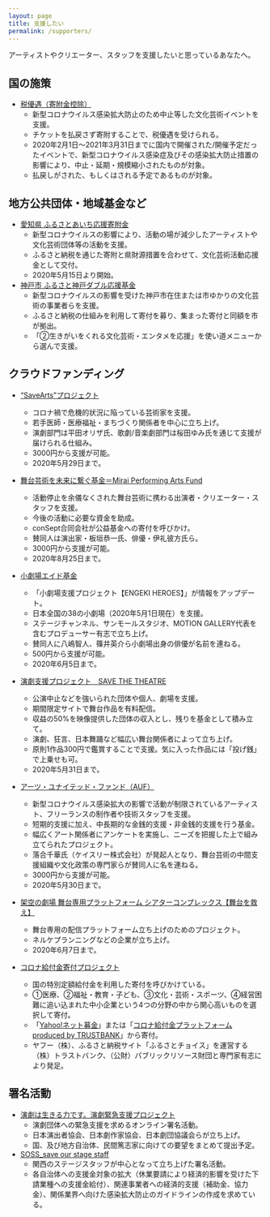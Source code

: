 ```yaml
---
layout: page
title: 支援したい
permalink: /supporters/
---
```

アーティストやクリエーター、スタッフを支援したいと思っているあなたへ。
## 国の施策
* [税優遇（寄附金控除）](https://www.bunka.go.jp/koho_hodo_oshirase/sonota_oshirase/pdf/20200422_01.pdf)
	* 新型コロナウイルス感染拡大防止のため中止等した文化芸術イベントを支援。
	* チケットを払戻さず寄附することで、税優遇を受けられる。
	* 2020年2月1日〜2021年3月31日までに国内で開催された/開催予定だったイベントで、新型コロナウイルス感染症及びその感染拡大防止措置の影響により、中止・延期・規模縮小されたものが対象。
	* 払戻しがされた、もしくはされる予定であるものが対象。

## 地方公共団体・地域基金など
* [愛知県 ふるさとあいち応援寄附金](https://www.pref.aichi.jp/soshiki/bunka/bunka020514.html)
	* 新型コロナウイルスの影響により、活動の場が減少したアーティストや文化芸術団体等の活動を支援。
	* ふるさと納税を通じた寄附と県財源措置を合わせて、文化芸術活動応援金として交付。
	* 2020年5月15日より開始。
* [神戸市 ふるさと神戸ダブル応援基金](https://www.city.kobe.lg.jp/a51458/113607015059.html)
	* 新型コロナウイルスの影響を受けた神戸市在住または市ゆかりの文化芸術の事業者らを支援。
	* ふるさと納税の仕組みを利用して寄付を募り、集まった寄付と同額を市が拠出。
	* 「②生きがいをくれる文化芸術・エンタメを応援」を使い道メニューから選んで支援。
		
## クラウドファンディング
* [“SaveArts”プロジェクト](https://readyfor.jp/projects/SaveArts)
	* コロナ禍で危機的状況に陥っている芸術家を支援。
	* 若手医師・医療福祉・まちづくり関係者を中心に立ち上げ。
	* 演劇部門は平田オリザ氏、歌劇/音楽劇部門は桜田ゆみ氏を通じて支援が届けられる仕組み。
	* 3000円から支援が可能。
	* 2020年5月29日まで。
* [舞台芸術を未来に繋ぐ基金＝Mirai Performing Arts Fund](https://motion-gallery.net/projects/butainomirai)
	* 活動停止を余儀なくされた舞台芸術に携わる出演者・クリエーター・スタッフを支援。
	* 今後の活動に必要な資金を助成。
	* conSept合同会社が公益基金への寄付を呼びかけ。
	* 賛同人は演出家・板垣恭一氏、俳優・伊礼彼方氏ら。
	*  3000円から支援が可能。
	* 2020年8月25日まで。
* [小劇場エイド基金](https://motion-gallery.net/projects/shogekijo-aid?fbclid=IwAR2v4YVK3WYIhOrAySLHIPydeoQZ-JstRJZ04tBhmRFDHqLoT2EdxDHXawQ)
	* 「小劇場支援プロジェクト【ENGEKI HEROES】」が情報をアップデート。
	* 日本全国の38の小劇場（2020年5月1日現在）を支援。
	* ステージチャンネル、サンモールスタジオ、MOTION GALLERY代表を含むプロデューサー有志で立ち上げ。
	* 賛同人に八嶋智人、篠井英介ら小劇場出身の俳優が名前を連ねる。
	* 500円から支援が可能。
	* 2020年6月5日まで。
* [演劇支援プロジェクト　SAVE THE THEATRE](https://savethetheatre.zaiko.io)
	* 公演中止などを強いられた団体や個人、劇場を支援。
	* 期間限定サイトで舞台作品を有料配信。
	* 収益の50%を映像提供した団体の収入とし、残りを基金として積み立て。
	* 演劇、狂言、日本舞踊など幅広い舞台関係者によって立ち上げ。
	* 原則1作品300円で鑑賞することで支援。気に入った作品には「投げ銭」で上乗せも可。
	* 2020年5月31日まで。
* [アーツ・ユナイテッド・ファンド（AUF）](https://camp-fire.jp/projects/view/271390)
	* 新型コロナウイルス感染拡大の影響で活動が制限されているアーティスト、フリーランスの制作者や技術スタッフを支援。
	* 短期的支援に加え、中長期的な金銭的支援・非金銭的支援を行う基金。
	* 幅広くアート関係者にアンケートを実施し、ニーズを把握した上で組み立てられたプロジェクト。
	* 落合千華氏（ケイスリー株式会社）が発起人となり、舞台芸術の中間支援組織や文化政策の専門家らが賛同人に名を連ねる。
	* 3000円から支援が可能。
	* 2020年5月30日まで。

* [架空の劇場 舞台専用プラットフォーム シアターコンプレックス【舞台を救え】](https://fanbeats.jp/collaboration/theater-complex?fbclid=IwAR2KNbt9_qxnTFcao3aFwdXdlXF8kgTEV4T9oFYXd2rWc6v5hB3S5cSbeuA)
	* 舞台専用の配信プラットフォーム立ち上げのためのプロジェクト。
	* ネルケプランニングなどの企業が立ち上げ。
	* 2020年6月7日まで。

* [コロナ給付金寄付プロジェクト](https://www.info.public.or.jp/corona-kifu)
	* 国の特別定額給付金を利用した寄付を呼びかけている。
	* ①医療、②福祉・教育・子ども、③文化・芸術・スポーツ、④経営困難に追い込まれた中小企業という4つの分野の中から関心高いものを選択して寄付。
	* 「[Yahoo!ネット募金](https://donation.yahoo.co.jp/promo/covid19/)」または「[コロナ給付金プラットフォーム produced by TRUSTBANK](https://www.furusato-tax.jp/covid19/)」から寄付。
	* ヤフー（株）、ふるさと納税サイト「ふるさとチョイス」を運営する（株）トラストバンク、（公財）パブリックリソース財団と専門家有志により発足。
	

## 署名活動
* [演劇は生きる力です。演劇緊急支援プロジェクト](https://www.change.org/p/政府-演劇は生きる力です-演劇緊急支援プロジェクト?utm_content=cl_sharecopy_21808360_ja-JP%3Av1&recruiter=1081876089&recruited_by_id=367797f0-8850-11ea-95d1-59891ccab7c3&utm_source=share_petition&utm_medium=copylink&utm_campaign=psf_combo_share_initial&utm_term=psf_combo_share_initial&fbclid=IwAR0kuKNMihhVdPIvsJ0LV-B7NQTMAZGOuTZ5HUj0UIvUxdIV8O9qxD5g4yE)
	* 演劇団体への緊急支援を求めるオンライン署名活動。
	* 日本演出者協会、日本劇作家協会、日本劇団協議会らが立ち上げ。
	* 国、及び地方自治体、民間篤志家に向けての要望をまとめて提出予定。
* [SOSS_save our stage staff](https://www.facebook.com/SOSS.COVID19/)
	* 関西のステージスタッフが中心となって立ち上げた署名活動。
	* 各自治体への支援金対象の拡大（休業要請により経済的影響を受けた下請業種への支援金給付）、関連事業者への経済的支援（補助金、協力金）、関係業界へ向けた感染拡大防止のガイドラインの作成を求めている。